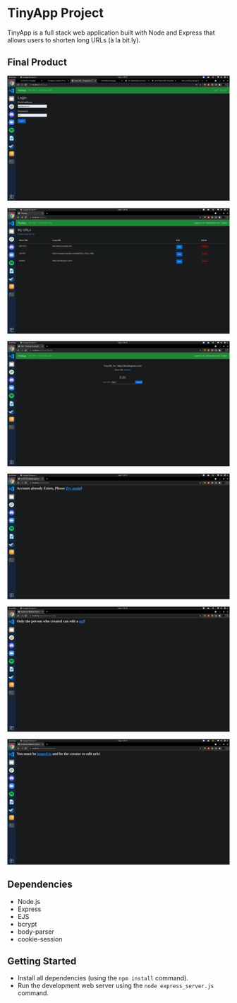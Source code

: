 # TinyApp Project

TinyApp is a full stack web application built with Node and Express that allows users to shorten long URLs (à la bit.ly).

## Final Product

!["Login Page for TinyApp. Uses a from to send email and password input to post request"](https://github.com/lmckibben/tinyapp/blob/master/docs/login-page.png?raw=true)

!["Main url page where user can see all the tiny urls they created"](https://github.com/lmckibben/tinyapp/blob/master/docs/urls-page.png?raw=true)

!["The show url page. Allows users to edit there own tiny urls and use them"](https://github.com/lmckibben/tinyapp/blob/master/docs/urls-show-page.png?raw=true)

!["Error that displays when trying to register with an email already in the database"](https://github.com/lmckibben/tinyapp/blob/master/docs/account-exists-error.png?raw=true)

!["Error that shows when you try to edit a tiny url that you didn't create"](https://github.com/lmckibben/tinyapp/blob/master/docs/only-owner-error.png?raw=true)

!["Error that shows if your not logged in and try to change a tiny url"](https://github.com/lmckibben/tinyapp/blob/master/docs/not-loggedIn-error.png?raw=true)

## Dependencies

- Node.js
- Express
- EJS
- bcrypt
- body-parser
- cookie-session

## Getting Started

- Install all dependencies (using the `npm install` command).
- Run the development web server using the `node express_server.js` command.
